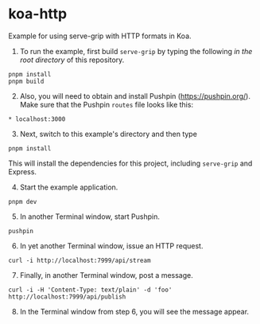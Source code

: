 # koa-http

Example for using serve-grip with HTTP formats in Koa.

1. To run the example, first build `serve-grip` by typing the following _in the root directory_
of this repository.
```
pnpm install
pnpm build
```

2. Also, you will need to obtain and install Pushpin (https://pushpin.org/). Make sure that the
Pushpin `routes` file looks like this:
```
* localhost:3000
```

3. Next, switch to this example's directory and then type
```
pnpm install
```

This will install the dependencies for this project, including `serve-grip` and Express.

4. Start the example application.
```
pnpm dev
```

5. In another Terminal window, start Pushpin.
```
pushpin
```

6. In yet another Terminal window, issue an HTTP request.
```
curl -i http://localhost:7999/api/stream
```

7. Finally, in another Terminal window, post a message.
```
curl -i -H 'Content-Type: text/plain' -d 'foo' http://localhost:7999/api/publish
```

8. In the Terminal window from step 6, you will see the message appear. 
